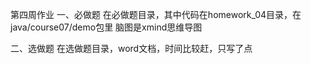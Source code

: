 第四周作业
一、必做题
在必做题目录，其中代码在homework_04目录，在java/course07/demo包里
脑图是xmind思维导图

二、选做题
在选做题目录，word文档，时间比较赶，只写了点